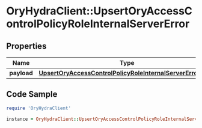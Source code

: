 # OryHydraClient::UpsertOryAccessControlPolicyRoleInternalServerError

## Properties

Name | Type | Description | Notes
------------ | ------------- | ------------- | -------------
**payload** | [**UpsertOryAccessControlPolicyRoleInternalServerErrorBody**](UpsertOryAccessControlPolicyRoleInternalServerErrorBody.md) |  | [optional] 

## Code Sample

```ruby
require 'OryHydraClient'

instance = OryHydraClient::UpsertOryAccessControlPolicyRoleInternalServerError.new(payload: null)
```


